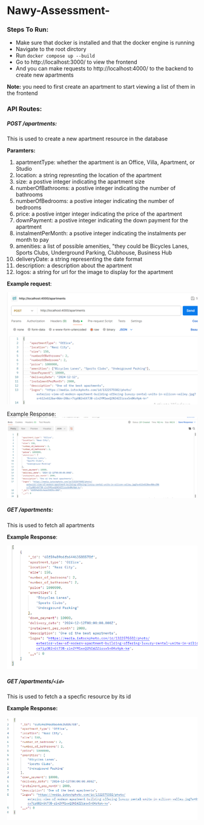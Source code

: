 # Nawy-Assessment-

### Steps To Run:

- Make sure that docker is installed and that the docker engine is running
- Navigate to the root dirctory
- Run `docker compose up --build`
- Go to http://localhost:3000/ to view the frontend
- And you can make requests to http://localhost:4000/ to the backend to create new apartments

**Note:** you need to first create an apartment to start viewing a list of them in the frontend

### API Routes:

##### POST /apartments:

This is used to create a new apartment resource in the database

**Paramters:**

1. apartmentType: whether the apartment is an Office, Villa, Apartment, or Studio
2. location: a string represnting the location of the apartment
3. size: a postive integer indicating the apartment size
4. numberOfBathrooms: a postive integer indicating the number of bathrooms
5. numberOfBedrooms: a postive integer indicating the number of bedrooms
6. price: a postive intger integer indicating the price of the apartment
7. downPayment: a postive integer indicating the down payment for the apartment
8. instalmentPerMonth: a psotive integer indicating the instalments per month to pay
9. amenities: a list of possible amenities, "they could be Bicycles Lanes, Sports Clubs, Underground Parking, Clubhouse, Business Hub
10. deliveryDate: a string representing the date format
11. description: a description about the apartment
12. logos: a string for url for the image to display for the apartment

**Example request**:

![1710595502605](image/README/1710595502605.png)

Example Response:
![1710595561634](image/README/1710595561634.png)

##### **GET /apartments:**

This is used to fetch all apartments

**Example Response**:

![1710595808810](image/README/1710595808810.png)

##### GET /apartments/`<id>`

This is used to fetch a a specfic resource by its id

**Example Response:**

![1710595837275](image/README/1710595837275.png)
